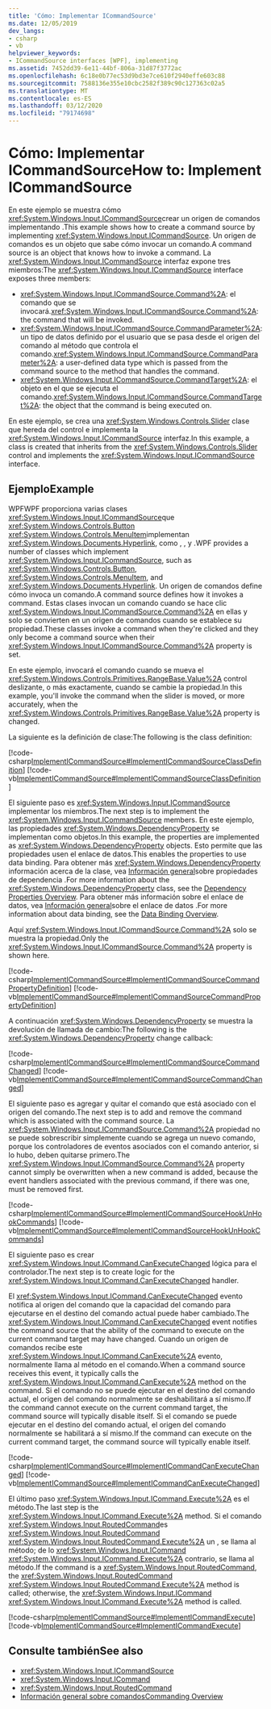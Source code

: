 ```yaml
---
title: 'Cómo: Implementar ICommandSource'
ms.date: 12/05/2019
dev_langs:
- csharp
- vb
helpviewer_keywords:
- ICommandSource interfaces [WPF], implementing
ms.assetid: 7452dd39-6e11-44bf-806a-31d87f3772ac
ms.openlocfilehash: 6c18e0b77ec53d9bd3e7ce610f2940effe603c88
ms.sourcegitcommit: 7588136e355e10cbc2582f389c90c127363c02a5
ms.translationtype: MT
ms.contentlocale: es-ES
ms.lasthandoff: 03/12/2020
ms.locfileid: "79174698"
---
```

# <a name="how-to-implement-icommandsource"></a><span data-ttu-id="91010-102">Cómo: Implementar ICommandSource</span><span class="sxs-lookup"><span data-stu-id="91010-102">How to: Implement ICommandSource</span></span>

<span data-ttu-id="91010-103">En este ejemplo se muestra cómo <xref:System.Windows.Input.ICommandSource>crear un origen de comandos implementando .</span><span class="sxs-lookup"><span data-stu-id="91010-103">This example shows how to create a command source by implementing <xref:System.Windows.Input.ICommandSource>.</span></span> <span data-ttu-id="91010-104">Un origen de comandos es un objeto que sabe cómo invocar un comando.</span><span class="sxs-lookup"><span data-stu-id="91010-104">A command source is an object that knows how to invoke a command.</span></span> <span data-ttu-id="91010-105">La <xref:System.Windows.Input.ICommandSource> interfaz expone tres miembros:</span><span class="sxs-lookup"><span data-stu-id="91010-105">The <xref:System.Windows.Input.ICommandSource> interface exposes three members:</span></span>

- <span data-ttu-id="91010-106"><xref:System.Windows.Input.ICommandSource.Command%2A>: el comando que se invocará.</span><span class="sxs-lookup"><span data-stu-id="91010-106"><xref:System.Windows.Input.ICommandSource.Command%2A>: the command that will be invoked.</span></span>
- <span data-ttu-id="91010-107"><xref:System.Windows.Input.ICommandSource.CommandParameter%2A>: un tipo de datos definido por el usuario que se pasa desde el origen del comando al método que controla el comando.</span><span class="sxs-lookup"><span data-stu-id="91010-107"><xref:System.Windows.Input.ICommandSource.CommandParameter%2A>: a user-defined data type which is passed from the command source to the method that handles the command.</span></span>
- <span data-ttu-id="91010-108"><xref:System.Windows.Input.ICommandSource.CommandTarget%2A>: el objeto en el que se ejecuta el comando.</span><span class="sxs-lookup"><span data-stu-id="91010-108"><xref:System.Windows.Input.ICommandSource.CommandTarget%2A>: the object that the command is being executed on.</span></span>

<span data-ttu-id="91010-109">En este ejemplo, se crea una <xref:System.Windows.Controls.Slider> clase que hereda del control e implementa la <xref:System.Windows.Input.ICommandSource> interfaz.</span><span class="sxs-lookup"><span data-stu-id="91010-109">In this example, a class is created that inherits from the <xref:System.Windows.Controls.Slider> control and implements the  <xref:System.Windows.Input.ICommandSource> interface.</span></span>
  
## <a name="example"></a><span data-ttu-id="91010-110">Ejemplo</span><span class="sxs-lookup"><span data-stu-id="91010-110">Example</span></span>

<span data-ttu-id="91010-111">WPFWPF proporciona varias clases <xref:System.Windows.Input.ICommandSource>que <xref:System.Windows.Controls.Button> <xref:System.Windows.Controls.MenuItem>implementan <xref:System.Windows.Documents.Hyperlink>, como , , y .</span><span class="sxs-lookup"><span data-stu-id="91010-111">WPF provides a number of classes which implement <xref:System.Windows.Input.ICommandSource>, such as <xref:System.Windows.Controls.Button>, <xref:System.Windows.Controls.MenuItem>, and <xref:System.Windows.Documents.Hyperlink>.</span></span> <span data-ttu-id="91010-112">Un origen de comandos define cómo invoca un comando.</span><span class="sxs-lookup"><span data-stu-id="91010-112">A command source defines how it invokes a command.</span></span> <span data-ttu-id="91010-113">Estas clases invocan un comando cuando se hace clic <xref:System.Windows.Input.ICommandSource.Command%2A> en ellas y solo se convierten en un origen de comandos cuando se establece su propiedad.</span><span class="sxs-lookup"><span data-stu-id="91010-113">These classes invoke a command when they're clicked and they only become a command source when their <xref:System.Windows.Input.ICommandSource.Command%2A> property is set.</span></span>

<span data-ttu-id="91010-114">En este ejemplo, invocará el comando cuando se mueva el <xref:System.Windows.Controls.Primitives.RangeBase.Value%2A> control deslizante, o más exactamente, cuando se cambie la propiedad.</span><span class="sxs-lookup"><span data-stu-id="91010-114">In this example, you'll invoke the command when the slider is moved, or more accurately, when the <xref:System.Windows.Controls.Primitives.RangeBase.Value%2A> property is changed.</span></span>

<span data-ttu-id="91010-115">La siguiente es la definición de clase:</span><span class="sxs-lookup"><span data-stu-id="91010-115">The following is the class definition:</span></span>

[!code-csharp[ImplementICommandSource#ImplementICommandSourceClassDefinition](~/samples/snippets/csharp/VS_Snippets_Wpf/ImplementICommandSource/CSharp/CommandSlider.cs#implementicommandsourceclassdefinition)]
[!code-vb[ImplementICommandSource#ImplementICommandSourceClassDefinition](~/samples/snippets/visualbasic/VS_Snippets_Wpf/ImplementICommandSource/visualbasic/commandslider.vb#implementicommandsourceclassdefinition)]

<span data-ttu-id="91010-116">El siguiente paso es <xref:System.Windows.Input.ICommandSource> implementar los miembros.</span><span class="sxs-lookup"><span data-stu-id="91010-116">The next step is to implement the <xref:System.Windows.Input.ICommandSource> members.</span></span> <span data-ttu-id="91010-117">En este ejemplo, las propiedades <xref:System.Windows.DependencyProperty> se implementan como objetos.</span><span class="sxs-lookup"><span data-stu-id="91010-117">In this example, the properties are implemented as <xref:System.Windows.DependencyProperty> objects.</span></span> <span data-ttu-id="91010-118">Esto permite que las propiedades usen el enlace de datos.</span><span class="sxs-lookup"><span data-stu-id="91010-118">This enables the properties to use data binding.</span></span> <span data-ttu-id="91010-119">Para obtener más <xref:System.Windows.DependencyProperty> información acerca de la clase, vea [Información general](dependency-properties-overview.md)sobre propiedades de dependencia .</span><span class="sxs-lookup"><span data-stu-id="91010-119">For more information about the <xref:System.Windows.DependencyProperty> class, see the [Dependency Properties Overview](dependency-properties-overview.md).</span></span> <span data-ttu-id="91010-120">Para obtener más información sobre el enlace de datos, vea [Información general](../../../desktop-wpf/data/data-binding-overview.md)sobre el enlace de datos .</span><span class="sxs-lookup"><span data-stu-id="91010-120">For more information about data binding, see the [Data Binding Overview](../../../desktop-wpf/data/data-binding-overview.md).</span></span>

<span data-ttu-id="91010-121">Aquí <xref:System.Windows.Input.ICommandSource.Command%2A> solo se muestra la propiedad.</span><span class="sxs-lookup"><span data-stu-id="91010-121">Only the <xref:System.Windows.Input.ICommandSource.Command%2A> property is shown here.</span></span>

[!code-csharp[ImplementICommandSource#ImplementICommandSourceCommandPropertyDefinition](~/samples/snippets/csharp/VS_Snippets_Wpf/ImplementICommandSource/CSharp/CommandSlider.cs#implementicommandsourcecommandpropertydefinition)]
[!code-vb[ImplementICommandSource#ImplementICommandSourceCommandPropertyDefinition](~/samples/snippets/visualbasic/VS_Snippets_Wpf/ImplementICommandSource/visualbasic/commandslider.vb#implementicommandsourcecommandpropertydefinition)]  
  
<span data-ttu-id="91010-122">A continuación <xref:System.Windows.DependencyProperty> se muestra la devolución de llamada de cambio:</span><span class="sxs-lookup"><span data-stu-id="91010-122">The following is the <xref:System.Windows.DependencyProperty> change callback:</span></span>

[!code-csharp[ImplementICommandSource#ImplementICommandSourceCommandChanged](~/samples/snippets/csharp/VS_Snippets_Wpf/ImplementICommandSource/CSharp/CommandSlider.cs#implementicommandsourcecommandchanged)]
[!code-vb[ImplementICommandSource#ImplementICommandSourceCommandChanged](~/samples/snippets/visualbasic/VS_Snippets_Wpf/ImplementICommandSource/visualbasic/commandslider.vb#implementicommandsourcecommandchanged)]

<span data-ttu-id="91010-123">El siguiente paso es agregar y quitar el comando que está asociado con el origen del comando.</span><span class="sxs-lookup"><span data-stu-id="91010-123">The next step is to add and remove the command which is associated with the command source.</span></span> <span data-ttu-id="91010-124">La <xref:System.Windows.Input.ICommandSource.Command%2A> propiedad no se puede sobrescribir simplemente cuando se agrega un nuevo comando, porque los controladores de eventos asociados con el comando anterior, si lo hubo, deben quitarse primero.</span><span class="sxs-lookup"><span data-stu-id="91010-124">The <xref:System.Windows.Input.ICommandSource.Command%2A> property cannot simply be overwritten when a new command is added, because the event handlers associated with the previous command, if there was one, must be removed first.</span></span>

[!code-csharp[ImplementICommandSource#ImplementICommandSourceHookUnHookCommands](~/samples/snippets/csharp/VS_Snippets_Wpf/ImplementICommandSource/CSharp/CommandSlider.cs#implementicommandsourcehookunhookcommands)]
[!code-vb[ImplementICommandSource#ImplementICommandSourceHookUnHookCommands](~/samples/snippets/visualbasic/VS_Snippets_Wpf/ImplementICommandSource/visualbasic/commandslider.vb#implementicommandsourcehookunhookcommands)]

<span data-ttu-id="91010-125">El siguiente paso es crear <xref:System.Windows.Input.ICommand.CanExecuteChanged> lógica para el controlador.</span><span class="sxs-lookup"><span data-stu-id="91010-125">The next step is to create logic for the <xref:System.Windows.Input.ICommand.CanExecuteChanged> handler.</span></span>

<span data-ttu-id="91010-126">El <xref:System.Windows.Input.ICommand.CanExecuteChanged> evento notifica al origen del comando que la capacidad del comando para ejecutarse en el destino del comando actual puede haber cambiado.</span><span class="sxs-lookup"><span data-stu-id="91010-126">The <xref:System.Windows.Input.ICommand.CanExecuteChanged> event notifies the command source that the ability of the command to execute on the current command target may have changed.</span></span> <span data-ttu-id="91010-127">Cuando un origen de comandos recibe este <xref:System.Windows.Input.ICommand.CanExecute%2A> evento, normalmente llama al método en el comando.</span><span class="sxs-lookup"><span data-stu-id="91010-127">When a command source receives this event, it typically calls the <xref:System.Windows.Input.ICommand.CanExecute%2A> method on the command.</span></span> <span data-ttu-id="91010-128">Si el comando no se puede ejecutar en el destino del comando actual, el origen del comando normalmente se deshabilitará a sí mismo.</span><span class="sxs-lookup"><span data-stu-id="91010-128">If the command cannot execute on the current command target, the command source will typically disable itself.</span></span> <span data-ttu-id="91010-129">Si el comando se puede ejecutar en el destino del comando actual, el origen del comando normalmente se habilitará a sí mismo.</span><span class="sxs-lookup"><span data-stu-id="91010-129">If the command can execute on the current command target, the command source will typically enable itself.</span></span>

[!code-csharp[ImplementICommandSource#ImplementICommandCanExecuteChanged](~/samples/snippets/csharp/VS_Snippets_Wpf/ImplementICommandSource/CSharp/CommandSlider.cs#implementicommandcanexecutechanged)]
[!code-vb[ImplementICommandSource#ImplementICommandCanExecuteChanged](~/samples/snippets/visualbasic/VS_Snippets_Wpf/ImplementICommandSource/visualbasic/commandslider.vb#implementicommandcanexecutechanged)]

<span data-ttu-id="91010-130">El último paso <xref:System.Windows.Input.ICommand.Execute%2A> es el método.</span><span class="sxs-lookup"><span data-stu-id="91010-130">The last step is the <xref:System.Windows.Input.ICommand.Execute%2A> method.</span></span> <span data-ttu-id="91010-131">Si el comando <xref:System.Windows.Input.RoutedCommand>es <xref:System.Windows.Input.RoutedCommand> <xref:System.Windows.Input.RoutedCommand.Execute%2A> un , se llama al método; de lo <xref:System.Windows.Input.ICommand> <xref:System.Windows.Input.ICommand.Execute%2A> contrario, se llama al método.</span><span class="sxs-lookup"><span data-stu-id="91010-131">If the command is a <xref:System.Windows.Input.RoutedCommand>, the <xref:System.Windows.Input.RoutedCommand> <xref:System.Windows.Input.RoutedCommand.Execute%2A> method is called; otherwise, the <xref:System.Windows.Input.ICommand> <xref:System.Windows.Input.ICommand.Execute%2A> method is called.</span></span>

[!code-csharp[ImplementICommandSource#ImplementICommandExecute](~/samples/snippets/csharp/VS_Snippets_Wpf/ImplementICommandSource/CSharp/CommandSlider.cs#implementicommandexecute)]
[!code-vb[ImplementICommandSource#ImplementICommandExecute](~/samples/snippets/visualbasic/VS_Snippets_Wpf/ImplementICommandSource/visualbasic/commandslider.vb#implementicommandexecute)]

## <a name="see-also"></a><span data-ttu-id="91010-132">Consulte también</span><span class="sxs-lookup"><span data-stu-id="91010-132">See also</span></span>

- <xref:System.Windows.Input.ICommandSource>
- <xref:System.Windows.Input.ICommand>
- <xref:System.Windows.Input.RoutedCommand>
- [<span data-ttu-id="91010-133">Información general sobre comandos</span><span class="sxs-lookup"><span data-stu-id="91010-133">Commanding Overview</span></span>](commanding-overview.md)
